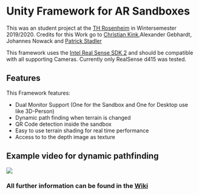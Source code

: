 # Unity Framework for AR Sandboxes

This was an student project at the [TH Rosenheim](https://www.th-rosenheim.de/) in Wintersemester 2019/2020.
Credits for this Work go to [Christian Kink](https://github.com/WhatzzUp),Alexander Gebhardt, Johannes Nowack and [Patrick Stadler](https://github.com/patsta32)

This framework uses the [Intel Real Sense SDK 2](https://www.intel.de/content/www/de/de/architecture-and-technology/realsense-overview.html) and should be compatible with all supporting Cameras. Currently only RealSense d415 was tested.


## Features
This Framework features:
* Dual Monitor Support (One for the Sandbox and One for Desktop use like 3D-Person)
* Dynamic path finding when terrain is changed
* QR Code detection inside the sandbox
* Easy to use terrain shading for real time performance
* Access to to the depth image as texture

## Example video for dynamic pathfinding
[![](http://i3.ytimg.com/vi/bvjUM0YIjDY/hqdefault.jpg)](https://www.youtube.com/watch?v=bvjUM0YIjDY)

### All further information can be found in the [Wiki](https://github.com/RO-LIP/ARSandboxFramework/wiki)

